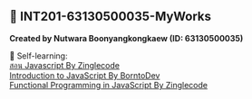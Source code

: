 ## 🍱 INT201-63130500035-MyWorks

**Created by Nutwara Boonyangkongkaew (ID: 63130500035)**

🍙 Self-learning: <br>
[สอน Javascript By Zinglecode](https://www.youtube.com/playlist?list=PL_xSQKvnccplgKmdtqizMGRh11witheTM) <br>
[Introduction to JavaScript By BorntoDev](https://academy.borntodev.com/p/introduction-to-javascript) <br>
[Functional Programming in JavaScript By Zinglecode](https://www.youtube.com/playlist?list=PLOgiLP3tCaPUDsXEB-3dGGO3oxGDRMmQe) <br>
